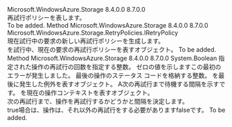 <Type Name="IRetryPolicy" FullName="Microsoft.WindowsAzure.Storage.RetryPolicies.IRetryPolicy">
  <TypeSignature Language="C#" Value="public interface IRetryPolicy" />
  <TypeSignature Language="ILAsm" Value=".class public interface auto ansi abstract IRetryPolicy" />
  <TypeSignature Language="DocId" Value="T:Microsoft.WindowsAzure.Storage.RetryPolicies.IRetryPolicy" />
  <TypeSignature Language="VB.NET" Value="Public Interface IRetryPolicy" />
  <TypeSignature Language="F#" Value="type IRetryPolicy = interface" />
  <AssemblyInfo>
    <AssemblyName>Microsoft.WindowsAzure.Storage</AssemblyName>
    <AssemblyVersion>8.4.0.0</AssemblyVersion>
    <AssemblyVersion>8.7.0.0</AssemblyVersion>
  </AssemblyInfo>
  <Interfaces />
  <Docs>
    <summary>
            再試行ポリシーを表します。
            </summary>
    <remarks>To be added.</remarks>
  </Docs>
  <Members>
    <Member MemberName="CreateInstance">
      <MemberSignature Language="C#" Value="public Microsoft.WindowsAzure.Storage.RetryPolicies.IRetryPolicy CreateInstance ();" />
      <MemberSignature Language="ILAsm" Value=".method public hidebysig newslot virtual instance class Microsoft.WindowsAzure.Storage.RetryPolicies.IRetryPolicy CreateInstance() cil managed" />
      <MemberSignature Language="DocId" Value="M:Microsoft.WindowsAzure.Storage.RetryPolicies.IRetryPolicy.CreateInstance" />
      <MemberSignature Language="VB.NET" Value="Public Function CreateInstance () As IRetryPolicy" />
      <MemberSignature Language="F#" Value="abstract member CreateInstance : unit -&gt; Microsoft.WindowsAzure.Storage.RetryPolicies.IRetryPolicy" Usage="iRetryPolicy.CreateInstance " />
      <MemberType>Method</MemberType>
      <AssemblyInfo>
        <AssemblyName>Microsoft.WindowsAzure.Storage</AssemblyName>
        <AssemblyVersion>8.4.0.0</AssemblyVersion>
        <AssemblyVersion>8.7.0.0</AssemblyVersion>
      </AssemblyInfo>
      <ReturnValue>
        <ReturnType>Microsoft.WindowsAzure.Storage.RetryPolicies.IRetryPolicy</ReturnType>
      </ReturnValue>
      <Parameters />
      <Docs>
        <summary>
            現在試行中の要求の新しい再試行ポリシーを生成します。
            </summary>
        <returns><see cref="T:Microsoft.WindowsAzure.Storage.RetryPolicies.IRetryPolicy" />を試行中、現在の要求の再試行ポリシーを表すオブジェクト。</returns>
        <remarks>To be added.</remarks>
      </Docs>
    </Member>
    <Member MemberName="ShouldRetry">
      <MemberSignature Language="C#" Value="public bool ShouldRetry (int currentRetryCount, int statusCode, Exception lastException, out TimeSpan retryInterval, Microsoft.WindowsAzure.Storage.OperationContext operationContext);" />
      <MemberSignature Language="ILAsm" Value=".method public hidebysig newslot virtual instance bool ShouldRetry(int32 currentRetryCount, int32 statusCode, class System.Exception lastException, [out] valuetype System.TimeSpan&amp; retryInterval, class Microsoft.WindowsAzure.Storage.OperationContext operationContext) cil managed" />
      <MemberSignature Language="DocId" Value="M:Microsoft.WindowsAzure.Storage.RetryPolicies.IRetryPolicy.ShouldRetry(System.Int32,System.Int32,System.Exception,System.TimeSpan@,Microsoft.WindowsAzure.Storage.OperationContext)" />
      <MemberSignature Language="F#" Value="abstract member ShouldRetry : int * int * Exception *  * Microsoft.WindowsAzure.Storage.OperationContext -&gt; bool" Usage="iRetryPolicy.ShouldRetry (currentRetryCount, statusCode, lastException, retryInterval, operationContext)" />
      <MemberType>Method</MemberType>
      <AssemblyInfo>
        <AssemblyName>Microsoft.WindowsAzure.Storage</AssemblyName>
        <AssemblyVersion>8.4.0.0</AssemblyVersion>
        <AssemblyVersion>8.7.0.0</AssemblyVersion>
      </AssemblyInfo>
      <ReturnValue>
        <ReturnType>System.Boolean</ReturnType>
      </ReturnValue>
      <Parameters>
        <Parameter Name="currentRetryCount" Type="System.Int32" />
        <Parameter Name="statusCode" Type="System.Int32" />
        <Parameter Name="lastException" Type="System.Exception" />
        <Parameter Name="retryInterval" Type="System.TimeSpan&amp;" RefType="out" />
        <Parameter Name="operationContext" Type="Microsoft.WindowsAzure.Storage.OperationContext" />
      </Parameters>
      <Docs>
        <param name="currentRetryCount">指定された操作の再試行の回数を指定する整数。 ゼロの値を示しますこの最初のエラーが発生しました。</param>
        <param name="statusCode">最後の操作のステータス コードを格納する整数。</param>
        <param name="lastException"><see cref="T:System.Exception" />を最後に発生した例外を表すオブジェクト。</param>
        <param name="retryInterval">A<see cref="T:System.TimeSpan" />次の再試行まで待機する間隔を示すです。</param>
        <param name="operationContext"><see cref="T:Microsoft.WindowsAzure.Storage.OperationContext" />を現在の操作コンテキストを表すオブジェクト。</param>
        <summary>
            次の再試行まで、操作を再試行するかどうかと間隔を決定します。
            </summary>
        <returns>
          <c>true</c>場合は、操作は、それ以外の再試行をする必要があります<c>false</c>です。</returns>
        <remarks>To be added.</remarks>
      </Docs>
    </Member>
  </Members>
</Type>